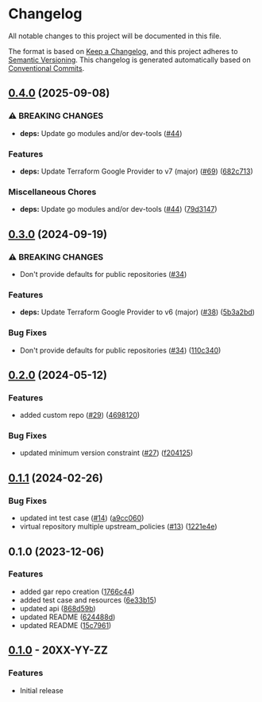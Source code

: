 # Changelog

All notable changes to this project will be documented in this file.

The format is based on
[Keep a Changelog](https://keepachangelog.com/en/1.0.0/),
and this project adheres to
[Semantic Versioning](https://semver.org/spec/v2.0.0.html).
This changelog is generated automatically based on [Conventional Commits](https://www.conventionalcommits.org/en/v1.0.0/).

## [0.4.0](https://github.com/GoogleCloudPlatform/terraform-google-artifact-registry/compare/v0.3.0...v0.4.0) (2025-09-08)


### ⚠ BREAKING CHANGES

* **deps:** Update go modules and/or dev-tools ([#44](https://github.com/GoogleCloudPlatform/terraform-google-artifact-registry/issues/44))

### Features

* **deps:** Update Terraform Google Provider to v7 (major) ([#69](https://github.com/GoogleCloudPlatform/terraform-google-artifact-registry/issues/69)) ([682c713](https://github.com/GoogleCloudPlatform/terraform-google-artifact-registry/commit/682c7130c89d346d2ef6a064bc372f4040514a31))


### Miscellaneous Chores

* **deps:** Update go modules and/or dev-tools ([#44](https://github.com/GoogleCloudPlatform/terraform-google-artifact-registry/issues/44)) ([79d3147](https://github.com/GoogleCloudPlatform/terraform-google-artifact-registry/commit/79d3147e119f3d2b1694c76c0557757c14656c7d))

## [0.3.0](https://github.com/GoogleCloudPlatform/terraform-google-artifact-registry/compare/v0.2.0...v0.3.0) (2024-09-19)


### ⚠ BREAKING CHANGES

* Don't provide defaults for public repositories ([#34](https://github.com/GoogleCloudPlatform/terraform-google-artifact-registry/issues/34))

### Features

* **deps:** Update Terraform Google Provider to v6 (major) ([#38](https://github.com/GoogleCloudPlatform/terraform-google-artifact-registry/issues/38)) ([5b3a2bd](https://github.com/GoogleCloudPlatform/terraform-google-artifact-registry/commit/5b3a2bd498381885f4c1c416801c9c08ce8fca19))


### Bug Fixes

* Don't provide defaults for public repositories ([#34](https://github.com/GoogleCloudPlatform/terraform-google-artifact-registry/issues/34)) ([110c340](https://github.com/GoogleCloudPlatform/terraform-google-artifact-registry/commit/110c34033ae74c386aeea8d31293a131c9b9d874))

## [0.2.0](https://github.com/GoogleCloudPlatform/terraform-google-artifact-registry/compare/v0.1.1...v0.2.0) (2024-05-12)


### Features

* added custom repo ([#29](https://github.com/GoogleCloudPlatform/terraform-google-artifact-registry/issues/29)) ([4698120](https://github.com/GoogleCloudPlatform/terraform-google-artifact-registry/commit/4698120d8ad0e659d0934d78e35542daf3fcc145))


### Bug Fixes

* updated minimum version constraint ([#27](https://github.com/GoogleCloudPlatform/terraform-google-artifact-registry/issues/27)) ([f204125](https://github.com/GoogleCloudPlatform/terraform-google-artifact-registry/commit/f204125647e2ff86f9d5f360cbbb6d5e09f46d2d))

## [0.1.1](https://github.com/GoogleCloudPlatform/terraform-google-artifact-registry/compare/v0.1.0...v0.1.1) (2024-02-26)


### Bug Fixes

* updated int test case ([#14](https://github.com/GoogleCloudPlatform/terraform-google-artifact-registry/issues/14)) ([a9cc060](https://github.com/GoogleCloudPlatform/terraform-google-artifact-registry/commit/a9cc06076980b8f0f8eca4b15a5dee40df197254))
* virtual repository multiple upstream_policies ([#13](https://github.com/GoogleCloudPlatform/terraform-google-artifact-registry/issues/13)) ([1221e4e](https://github.com/GoogleCloudPlatform/terraform-google-artifact-registry/commit/1221e4e1cb318183ff53024d07d963e7a87ecbd4))

## 0.1.0 (2023-12-06)


### Features

* added gar repo creation ([1766c44](https://github.com/GoogleCloudPlatform/terraform-google-artifact-registry/commit/1766c44d6ee4169d962257df35b0fbef405a1c88))
* added test case and resources ([6e33b15](https://github.com/GoogleCloudPlatform/terraform-google-artifact-registry/commit/6e33b15b9da3ebfc6e1f5d884ebe9f89939c2008))
* updated api ([868d59b](https://github.com/GoogleCloudPlatform/terraform-google-artifact-registry/commit/868d59b6634d699d94ea87a79d6f9be5761586f5))
* updated README ([624488d](https://github.com/GoogleCloudPlatform/terraform-google-artifact-registry/commit/624488d1e97d980e23abdc91797a00577e16c3d2))
* updated README ([15c7961](https://github.com/GoogleCloudPlatform/terraform-google-artifact-registry/commit/15c796160d0c6f043dd77bbbdb5f1884da0c0e47))

## [0.1.0](https://github.com/terraform-google-modules/terraform-google-artifact-registry/releases/tag/v0.1.0) - 20XX-YY-ZZ

### Features

- Initial release

[0.1.0]: https://github.com/terraform-google-modules/terraform-google-artifact-registry/releases/tag/v0.1.0
